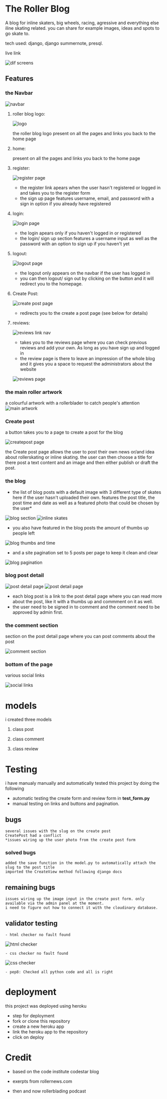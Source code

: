 # The Roller Blog



A blog for inline skaters, big wheels, racing, agressive and everything else iline skating related.
you can share for example images, ideas and spots to go skate to.

tech used: django, django summernote, presql.



live link

![dif screens](static/photos/isitresponsive.png)


## Features


### the Navbar

![navbar](/static/photos/navbar.png)

1. roller blog logo:

    ![logo](/static/photos/rollerblog-logo-nav.png)

    the roller blog logo present on all the pages and links you back to the home page
    
2. home:

    present on all the pages and links you back to the home page

3. register:



    ![register page](/static/photos/sign-up-form.png)

    - the register link apears when the user hasn't registered or logged in and takes you to the register form
    - the sign up page features username, email, and password with a sign in option if you already have registered
    

4. login:

    ![login page](/static/photos/sign-in-form.png)

    - the login apears only if you haven't logged in or registered
    - the login/ sign up section features a username input as well as the password with an option to sign up if        you haven't yet 
    

5. logout:

    ![logout page](/static/photos/sign-out-form.png)

    - the logout only appears on the navbar if the user has logged in
    - you can then logout/ sign out by clicking on the button and it will redirect you to the homepage.
    

6. Create Post:

    ![create post page](/static/photos/create-post-nav.png)

    - redirects you to the create a post page (see below for details)
    
6. reviews:

    ![reviews link nav](/static/photos/reviews.png)

    - takes you to the reviews page where you can check previous reviews and add your own. As long as you have sign up and logged in
    - the review page is there to leave an impression of the whole blog and it gives you a space to request the administrators about the website
    
    ![reviews page](/static/photos/reviews-form.png)


### the main roller artwork

a colourful artwork with a rollerblader
to catch people's attention
![main artwork](https://www.gannett-cdn.com/presto/2022/08/04/USAT/a331028a-368e-41d7-9590-01f23a2afdfe-herosolcotti.PNG?crop=2987,1681,x12,y0&width=2560) 

### Create post

a button takes you to a page to create a post for the blog

![createpost page](/static/photos/create-post-form.png)

the Create post page allows the user to post their own news or/and idea about rollerskating or inline skating.
the user can then choose a title for there post a text content and an image and then either publish or draft the post.

### the blog

- the list of blog posts with a default image with 3 different type of skates
    here if the user hasn't uploaded their own.
    features the post title, the post time and date as well as a featured photo that could be chosen by the user*

![blog section](/static/photos/theblog.png)
![inline skates](https://pyxis.nymag.com/v1/imgs/d74/27b/7702abdc8a039a96b13eec053c1afca3fc-bic-rollerblades.jpg)

- you also have featured in the blog posts the amount of thumbs up people left

![blog thumbs and time](/static/photos/thumbs-up-dates-time.png)

- and a site pagination set to 5 posts per page to keep it clean and clear

![blog pagination](/static/photos/nextpage.png)


### blog post detail

![post detail page](/static/photos/post-detail-part-1.png)
![post detail page](/static/photos/post-detail-part2.png)


- each blog post is a link to the post detail page where you can read more about the post, like it with a thumbs up and commment on it as well.
- the user need to be signed in to comment and the comment need to be approved by admin first. 

### the comment section

section on the post detail page where you can post comments about the post

![comment section](/static/photos/comments.png)

### bottom of the page

various social links 

![social links](/static/photos/bottom-links.png)



# models

i created three models

1. class post 

2. class comment 

3. class review



# Testing

i have manualy manually and automatically tested this project by doing the following

* automatic testing the create form and review form in **test_form.py**
* manual testing on links and buttons and pagination.

## bugs
    several issues with the slug on the create post
    CreatePost had a conflict
    *issues wiring up the user photo from the create post form 


### solved bugs
    added the save function in the model.py to automatically attach the slug to the post title
    imported the CreateView method following django docs 




## remaining bugs
    issues wiring up the image input in the create post form. only available via the admin panel at the moment.
    i need to figure out how to connect it with the cloudinary database.

## validator testing
    - html checker no fault found
![html checker](/static/photos/html-checker.png)

    - css checker no fault found
![css checker](/static/photos/Css-checker.png)


    - pep8: Checked all python code and all is right





# deployment


this project was deployed using heroku

* step for deployment
 * fork or clone this repository
 * create a new heroku app
 * link the heroku app to the repository
 * click on deploy







# Credit

* based on the code institute codestar blog

* exerpts from rollernews.com

* then and now rollerblading podcast


